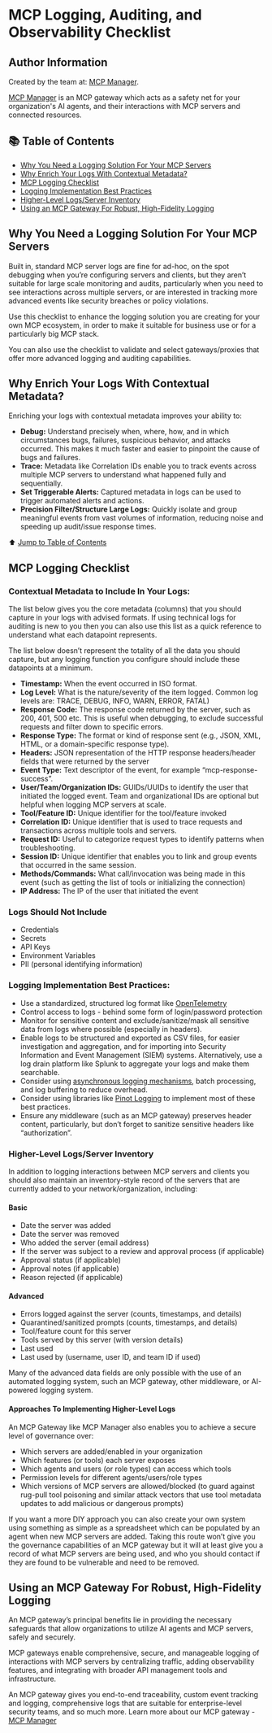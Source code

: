 # MCP Logging, Auditing, and Observability Checklist
## Author Information
Created by the team at: [MCP Manager](https://mcpmanager.ai/).

[MCP Manager](https://mcpmanager.ai/) is an MCP gateway which acts as a safety net for your organization's AI agents, and their interactions with MCP servers and connected resources.

## 📚 Table of Contents
- [Why You Need a Logging Solution For Your MCP Servers](why-you-need-a-logging-solution-for-your-mcp-servers)
- [Why Enrich Your Logs With Contextual Metadata?](why-enrich-your-logs-with-contextual-metadata)
- [MCP Logging Checklist](mcp-logging-checklist)
- [Logging Implementation Best Practices](logging-implementation-best-practices)
- [Higher-Level Logs/Server Inventory](higher-level-logs-server-inventory)
- [Using an MCP Gateway For Robust, High-Fidelity Logging](using-an-mcp-gateway-for-robust-high-fidelity-logging)

## Why You Need a Logging Solution For Your MCP Servers

Built in, standard MCP server logs are fine for ad-hoc, on the spot debugging when you’re configuring servers and clients, but they aren’t suitable for large scale monitoring and audits, particularly when you need to see interactions across multiple servers, or are interested in tracking more advanced events like security breaches or policy violations. 

Use this checklist to enhance the logging solution you are creating for your own MCP ecosystem, in order to make it suitable for business use or for a particularly big MCP stack.

You can also use the checklist to validate and select gateways/proxies that offer more advanced logging and auditing capabilities.

## Why Enrich Your Logs With Contextual Metadata?
Enriching your logs with contextual metadata improves your ability to:

- **Debug:** Understand precisely when, where, how, and in which circumstances bugs, failures, suspicious behavior, and attacks occurred. This makes it much faster and easier to pinpoint the cause of bugs and failures.
- **Trace:** Metadata like Correlation IDs enable you to track events across multiple MCP servers to understand what happened fully and sequentially.
- **Set Triggerable Alerts:** Captured metadata in logs can be used to trigger automated alerts and actions.
- **Precision Filter/Structure Large Logs:** Quickly isolate and group meaningful events from vast volumes of information, reducing noise and speeding up audit/issue response times.

⬆️ [Jump to Table of Contents](-table-of-contents)

## MCP Logging Checklist
### Contextual Metadata to Include In Your Logs:
The list below gives you the core metadata (columns) that you should capture in your logs with advised formats. If using technical logs for auditing is new to you then you can also use this list as a quick reference to understand what each datapoint represents. 

The list below doesn’t represent the totality of all the data you should capture, but any logging function you configure should include these datapoints at a minimum.
- **Timestamp:** When the event occurred in ISO format.
- **Log Level:** What is the nature/severity of the item logged. Common log levels are: TRACE, DEBUG, INFO, WARN, ERROR, FATAL)
- **Response Code:** The response code returned by the server, such as 200, 401, 500 etc. This is useful when debugging, to exclude successful requests and filter down to specific errors.
- **Response Type:** The format or kind of response sent (e.g., JSON, XML, HTML, or a domain-specific response type).
- **Headers:** JSON representation of the HTTP response headers/header fields that were returned by the server  
- **Event Type:** Text descriptor of the event, for example “mcp-response-success”.
- **User/Team/Organization IDs:** GUIDs/UUIDs to identify the user that initiated the logged event. Team and organizational IDs are optional but helpful when logging MCP servers at scale.
- **Tool/Feature ID:** Unique identifier for the tool/feature invoked
- **Correlation ID:** Unique identifier that is used to trace requests and transactions across multiple tools and servers.
- **Request ID:** Useful to categorize request types to identify patterns when troubleshooting.
- **Session ID:** Unique identifier that enables you to link and group events that occurred in the same session. 
- **Methods/Commands:** What call/invocation was being made in this event (such as getting the list of tools or initializing the connection)
- **IP Address:** The IP of the user that initiated the event

### Logs Should Not Include
- Credentials
- Secrets
- API Keys
- Environment Variables
- PII (personal identifying information)

### Logging Implementation Best Practices:
- Use a standardized, structured log format like [OpenTelemetry](https://www.groundcover.com/opentelemetry/opentelemetry-logs)
- Control access to logs - behind some form of login/password protection
- Monitor for sensitive content  and exclude/sanitize/mask all sensitive data from logs where possible (especially in headers).
- Enable logs to be structured and exported as CSV files, for easier investigation and aggregation, and for importing into Security Information and Event Management (SIEM) systems. Alternatively, use a log drain platform like Splunk to aggregate your logs and make them searchable.
- Consider using [asynchronous logging mechanisms](https://getpino.io/#/docs/asynchronous?id=asynchronous-logging), batch processing, and log buffering to reduce overhead.
- Consider using libraries like [Pinot Logging](https://getpino.io/) to implement most of these best practices.
- Ensure any middleware (such as an MCP gateway) preserves header content, particularly, but don’t forget to sanitize sensitive headers like “authorization”.

### Higher-Level Logs/Server Inventory
In addition to logging interactions between MCP servers and clients you should also maintain an inventory-style record of the servers that are currently added to your network/organization, including:

#### Basic
- Date the server was added
- Date the server was removed
- Who added the server (email address)
- If the server was subject to a review and approval process (if applicable)
- Approval status (if applicable)
- Approval notes (if applicable)
- Reason rejected (if applicable)

#### Advanced
- Errors logged against the server (counts, timestamps, and details)
- Quarantined/sanitized prompts (counts, timestamps, and details)
- Tool/feature count for this server
- Tools served by this server (with version details)
- Last used
- Last used by (username, user ID, and team ID if used)

Many of the advanced data fields are only possible with the use of an automated logging system, such an MCP gateway, other middleware, or AI-powered logging system.

#### Approaches To Implementing Higher-Level Logs

An MCP Gateway like MCP Manager also enables you to achieve a secure level of governance over:

- Which servers are added/enabled in your organization
- Which features (or tools) each server exposes
- Which agents and users (or role types) can access which tools
- Permission levels for different agents/users/role types
- Which versions of MCP servers are allowed/blocked (to guard against rug-pull tool poisoning and similar attack vectors that use tool metadata updates to add malicious or dangerous prompts)

If you want a more DIY approach you can also create your own system using something as simple as a spreadsheet which can be populated by an agent when new MCP servers are added. Taking this route won’t give you the governance capabilities of an MCP gateway but it will at least give you a record of what MCP servers are being used, and who you should contact if they are found to be vulnerable and need to be removed.

## Using an MCP Gateway For Robust, High-Fidelity Logging

An MCP gateway’s principal benefits lie in providing the necessary safeguards that allow organizations to  utilize AI agents and MCP servers, safely and securely.

MCP gateways enable comprehensive, secure, and manageable logging of interactions with MCP servers by centralizing traffic, adding observability features, and integrating with broader API management tools and infrastructure. 

An MCP gateway gives you end-to-end traceability, custom event tracking and logging, comprehensive logs that are suitable for enterprise-level security teams, and so much more.
Learn more about our MCP gateway - [MCP Manager](https://mcpmanager.ai/)
